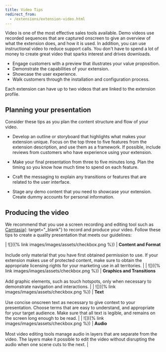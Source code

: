 ```yaml
---
title: Video Tips
redirect_from:
  - /extensions/extension-video.html
---
```


Video is one of the most effective sales tools available. Demo videos use recorded sequences that are captured onscreen to give an overview of what the extension does, and how it is used. In addition, you can use instructional video to reduce support calls. You don\'t have to spend a lot of money to create great video that sparks interest and drives downloads.

* Engage customers with a preview that illustrates your value proposition.
* Demonstrate the capabilities of your extension.
* Showcase the user experience.
* Walk customers through the installation and configuration process.

Each extension can have up to two videos that are linked to the extension profile.

## Planning your presentation

Consider these tips as you plan the content structure and flow of your video.

* Develop an outline or storyboard that highlights what makes your extension unique. Focus on the top three to five features from the extension description, and use them as a framework. If possible, include reviews from customers who have experience using your extension.

* Make your final presentation from three to five minutes long. Plan the timing so you know how much time to spend on each feature.

* Craft the messaging to explain any transitions or features that are related to the user interface.

* Stage any demo content that you need to showcase your extension. Create dummy accounts for personal information.

## Producing the video

We recommend that you use a screen recording and editing tool such as [Camtasia][1]{: target="_blank"} to record and produce your video. Follow these tips to create a quality presentation that meets our guidelines:

| ![]({% link images/images/assets/checkbox.png %}) | **Content and Format** <br/><br/>Include only material that you have first obtained permission to use. If your extension makes use of protected content, make sure to obtain the appropriate licensing rights for your marketing use in all territories. |
| ![]({% link images/images/assets/checkbox.png %}) | **Graphics and Transitions** <br/><br/>Add graphic elements, such as touch hotspots, only when necessary to demonstrate navigation and interactions. |
| ![]({% link images/images/assets/checkbox.png %}) | **Text** <br/><br/>Use concise onscreen text as necessary to give context to your presentation. Choose terms that are easy to understand, and appropriate for your target audience. Make sure that all text is legible, and remains on the screen long enough to be read. |
| ![]({% link images/images/assets/checkbox.png %}) | **Audio** <br/><br/>Most video editing tools manage audio in layers that are separate from the video. The layers make it possible to edit the video without disrupting the audio when one scene cuts to the next. |

[1]: https://www.techsmith.com/camtasia.html
